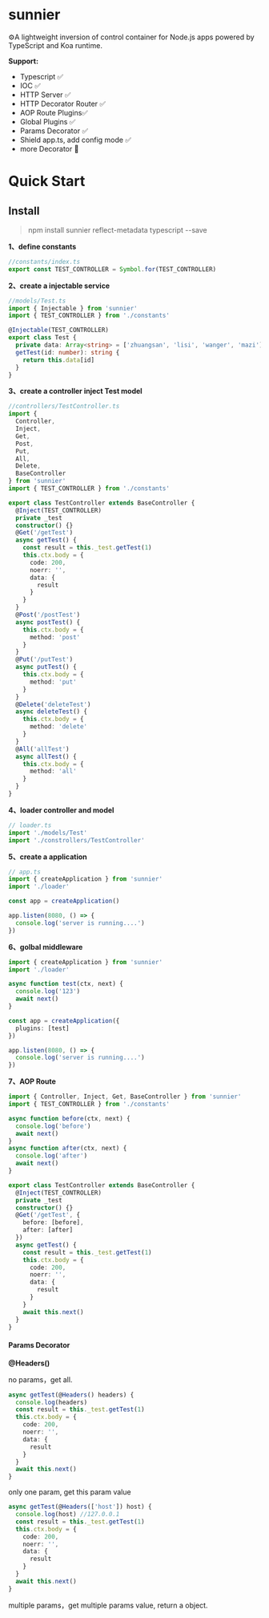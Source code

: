 # sunnier

⚙A lightweight inversion of control container for Node.js apps powered by TypeScript and Koa runtime.

**Support:**

- Typescript ✅
- IOC ✅
- HTTP Server ✅
- HTTP Decorator Router ✅
- AOP Route Plugins✅
- Global Plugins ✅
- Params Decorator ✅
- Shield app.ts, add config mode ✅
- more Decorator 🤩

# Quick Start

## Install

> npm install sunnier reflect-metadata typescript --save

**1、define constants**

```ts
//constants/index.ts
export const TEST_CONTROLLER = Symbol.for(TEST_CONTROLLER)
```

**2、create a injectable service**

```ts
//models/Test.ts
import { Injectable } from 'sunnier'
import { TEST_CONTROLLER } from './constants'

@Injectable(TEST_CONTROLLER)
export class Test {
  private data: Array<string> = ['zhuangsan', 'lisi', 'wanger', 'mazi']
  getTest(id: number): string {
    return this.data[id]
  }
}
```

**3、create a controller inject Test model**

```ts
//controllers/TestController.ts
import {
  Controller,
  Inject,
  Get,
  Post,
  Put,
  All,
  Delete,
  BaseController
} from 'sunnier'
import { TEST_CONTROLLER } from './constants'

export class TestController extends BaseController {
  @Inject(TEST_CONTROLLER)
  private _test
  constructor() {}
  @Get('/getTest')
  async getTest() {
    const result = this._test.getTest(1)
    this.ctx.body = {
      code: 200,
      noerr: '',
      data: {
        result
      }
    }
  }
  @Post('/postTest')
  async postTest() {
    this.ctx.body = {
      method: 'post'
    }
  }
  @Put('/putTest')
  async putTest() {
    this.ctx.body = {
      method: 'put'
    }
  }
  @Delete('deleteTest')
  async deleteTest() {
    this.ctx.body = {
      method: 'delete'
    }
  }
  @All('allTest')
  async allTest() {
    this.ctx.body = {
      method: 'all'
    }
  }
}
```

**4、loader controller and model**

```ts
// loader.ts
import './models/Test'
import './constrollers/TestController'
```

**5、create a application**

```ts
// app.ts
import { createApplication } from 'sunnier'
import './loader'

const app = createApplication()

app.listen(8080, () => {
  console.log('server is running....')
})
```

**6、golbal middleware**

```ts
import { createApplication } from 'sunnier'
import './loader'

async function test(ctx, next) {
  console.log('123')
  await next()
}

const app = createApplication({
  plugins: [test]
})

app.listen(8080, () => {
  console.log('server is running....')
})
```

**7、AOP Route**

```ts
import { Controller, Inject, Get, BaseController } from 'sunnier'
import { TEST_CONTROLLER } from './constants'

async function before(ctx, next) {
  console.log('before')
  await next()
}
async function after(ctx, next) {
  console.log('after')
  await next()
}

export class TestController extends BaseController {
  @Inject(TEST_CONTROLLER)
  private _test
  constructor() {}
  @Get('/getTest', {
    before: [before],
    after: [after]
  })
  async getTest() {
    const result = this._test.getTest(1)
    this.ctx.body = {
      code: 200,
      noerr: '',
      data: {
        result
      }
    }
    await this.next()
  }
}
```

#### Params Decorator

**@Headers()**

no params，get all.

```ts
async getTest(@Headers() headers) {
  console.log(headers)
  const result = this._test.getTest(1)
  this.ctx.body = {
    code: 200,
    noerr: '',
    data: {
      result
    }
  }
  await this.next()
}
```

only one param, get this param value

```ts
async getTest(@Headers(['host']) host) {
  console.log(host) //127.0.0.1
  const result = this._test.getTest(1)
  this.ctx.body = {
    code: 200,
    noerr: '',
    data: {
      result
    }
  }
  await this.next()
}
```

multiple params，get multiple params value, return a object.
